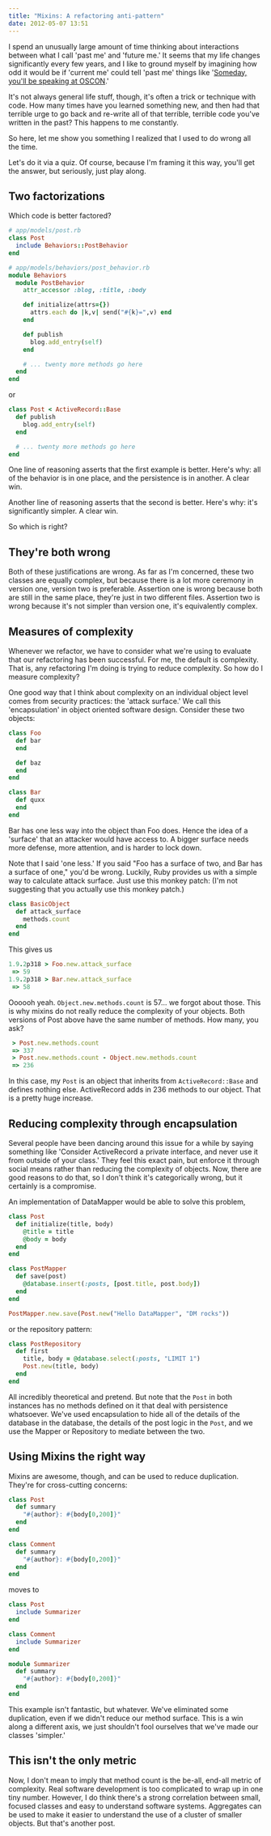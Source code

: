 ```yaml
---
title: "Mixins: A refactoring anti-pattern"
date: 2012-05-07 13:51
---
```


I spend an unusually large amount of time thinking about interactions between
what I call 'past me' and 'future me.' It seems that my life changes
significantly every few years, and I like to ground myself by imagining how
odd it would be if 'current me' could tell 'past me' things like '[Someday, 
you'll be speaking at OSCON](http://www.oscon.com/oscon2012/public/schedule/detail/24042).'

It's not always general life stuff, though, it's often a trick or technique
with code. How many times have you learned something new, and then had that
terrible urge to go back and re-write all of that terrible, terrible code
you've written in the past? This happens to me constantly.

So here, let me show you something I realized that I used to do wrong all the
time.

Let's do it via a quiz. Of course, because I'm framing it this way, you'll
get the answer, but seriously, just play along.

## Two factorizations

Which code is better factored?

``` ruby
# app/models/post.rb
class Post
  include Behaviors::PostBehavior
end

# app/models/behaviors/post_behavior.rb
module Behaviors
  module PostBehavior
    attr_accessor :blog, :title, :body

    def initialize(attrs={})
      attrs.each do |k,v| send("#{k}=",v) end 
    end

    def publish
      blog.add_entry(self)
    end

    # ... twenty more methods go here
  end
end
```

or

``` ruby
class Post < ActiveRecord::Base
  def publish
    blog.add_entry(self)  
  end

  # ... twenty more methods go here
end
```

One line of reasoning asserts that the first example is better. Here's why:
all of the behavior is in one place, and the persistence is in another. A
clear win.

Another line of reasoning asserts that the second is better. Here's why:
it's significantly simpler. A clear win.

So which is right?

## They're both wrong

Both of these justifications are wrong. As far as I'm concerned, these two
classes are equally complex, but because there is a lot more ceremony in
version one, version two is preferable. Assertion one is wrong because both
are still in the same place, they're just in two different files. Assertion
two is wrong because it's not simpler than version one, it's equivalently
complex.

## Measures of complexity

Whenever we refactor, we have to consider what we're using to evaluate that
our refactoring has been successful. For me, the default is complexity. That
is, any refactoring I'm doing is trying to reduce complexity. So how do I
measure complexity?

One good way that I think about complexity on an individual object level comes
from security practices: the 'attack surface.' We call this 'encapsulation' in
object oriented software design. Consider these two objects:

``` ruby
class Foo
  def bar
  end

  def baz
  end
end

class Bar
  def quxx
  end
end
```

Bar has one less way into the object than Foo does. Hence the idea of a
'surface' that an attacker would have access to. A bigger surface needs more
defense, more attention, and is harder to lock down.

Note that I said 'one less.' If you said "Foo has a surface of two, and Bar
has a surface of one," you'd be wrong. Luckily, Ruby provides us with a simple
way to calculate attack surface. Just use this monkey patch: (I'm not suggesting
that you actually use this monkey patch.)

``` ruby
class BasicObject
  def attack_surface
    methods.count
  end
end
```

This gives us

``` ruby
1.9.2p318 > Foo.new.attack_surface
 => 59 
1.9.2p318 > Bar.new.attack_surface
 => 58 
```

Oooooh yeah. `Object.new.methods.count` is 57... we forgot about those. This
is why mixins do not really reduce the complexity of your objects. Both
versions of Post above have the same number of methods. How many, you ask?

``` ruby
 > Post.new.methods.count
 => 337
 > Post.new.methods.count - Object.new.methods.count
 => 236
```

In this case, my `Post` is an object that inherits from `ActiveRecord::Base`
and defines nothing else. ActiveRecord adds in 236 methods to our object. That
is a pretty huge increase.

## Reducing complexity through encapsulation

Several people have been dancing around this issue for a while by saying
something like 'Consider ActiveRecord a private interface, and never use it
from outside of your class.' They feel this exact pain, but enforce it through
social means rather than reducing the complexity of objects. Now, there are
good reasons to do that, so I don't think it's categorically wrong, but it
certainly is a compromise.

An implementation of DataMapper would be able to solve this problem,


``` ruby
class Post
  def initialize(title, body)
    @title = title
    @body = body
  end
end

class PostMapper
  def save(post)
    @database.insert(:posts, [post.title, post.body])
  end
end

PostMapper.new.save(Post.new("Hello DataMapper", "DM rocks"))
```

or the repository pattern:

``` ruby
class PostRepository
  def first
    title, body = @database.select(:posts, "LIMIT 1")
    Post.new(title, body)
  end
end
```

All incredibly theoretical and pretend. But note that the `Post` in both
instances has no methods defined on it that deal with persistence whatsoever.
We've used encapsulation to hide all of the details of the database in the
database, the details of the post logic in the `Post`, and we use the
Mapper or Repository to mediate between the two.

## Using Mixins the right way

Mixins are awesome, though, and can be used to reduce duplication. They're
for cross-cutting concerns:

``` ruby
class Post
  def summary
    "#{author}: #{body[0,200]}"
  end
end

class Comment
  def summary
    "#{author}: #{body[0,200]}"
  end
end
```

moves to

``` ruby
class Post
  include Summarizer
end

class Comment
  include Summarizer
end

module Summarizer
  def summary
    "#{author}: #{body[0,200]}"
  end
end
```

This example isn't fantastic, but whatever. We've eliminated some duplication,
even if we didn't reduce our method surface. This is a win along a different
axis, we just shouldn't fool ourselves that we've made our classes 'simpler.'

## This isn't the only metric

Now, I don't mean to imply that method count is the be-all, end-all metric of
complexity. Real software development is too complicated to wrap up in
one tiny number. However, I do think there's a strong correlation between
small, focused classes and easy to understand software systems. Aggregates can
be used to make it easier to understand the use of a cluster of smaller
objects. But that's another post.

